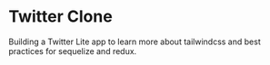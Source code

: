 # Twitter Clone

Building a Twitter Lite app to learn more about tailwindcss and best practices for sequelize and redux.
